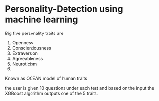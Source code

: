 # Personality-Detection using machine learning

Big five personality traits are:
1. Openness
2. Conscientiousness
3. Extraversion 
4. Agreeableness 
5. Neuroticism
6. 
Known as OCEAN model of human traits

the user is given 10 questions under each test and based on the input the XGBoost algorithm outputs one of the 5 traits.
